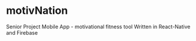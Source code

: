 # motivNation
Senior Project Mobile App - motivational fitness tool 
Written in React-Native and Firebase
